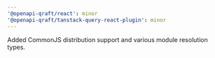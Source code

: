 ```yaml
---
'@openapi-qraft/react': minor
'@openapi-qraft/tanstack-query-react-plugin': minor
---
```


Added CommonJS distribution support and various module resolution types.
